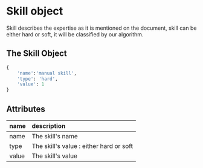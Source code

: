 # Skill object

Skill describes the expertise as it is mentioned on the document, skill can be either hard or soft, it will be classified by our algorithm.

## The Skill Object

```python
{
    'name':'manual skill',
    'type': 'hard',
    'value': 1
}
```

## Attributes

| name | description |
| :--- | :--- |
| name | The skill's name |
| type | The skill's value : either hard or soft |
| value | The skill's value |

